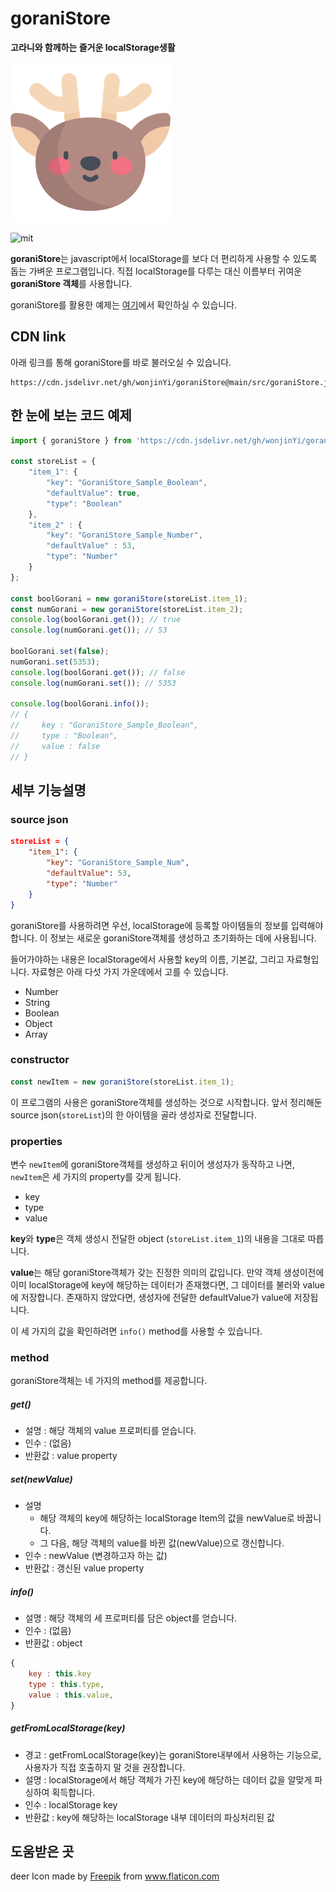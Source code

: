 # goraniStore
**고라니와 함께하는 즐거운 localStorage생활**

![deer](./images/deer.png)

![mit](https://img.shields.io/github/license/wonjinYi/goraniStore)


**goraniStore**는 javascript에서 localStorage를 보다 더 편리하게 사용할 수 있도록 돕는 가벼운 프로그램입니다.
직접 localStorage를 다루는 대신 이름부터 귀여운 **goraniStore 객체**를 사용합니다.

goraniStore를 활용한 예제는 [여기](https://wonjinyi.github.io/goraniStore/sample/sample.html)에서 확인하실 수 있습니다.

## CDN link
아래 링크를 통해 goraniStore를 바로 불러오실 수 있습니다.
```
https://cdn.jsdelivr.net/gh/wonjinYi/goraniStore@main/src/goraniStore.js
```

## 한 눈에 보는 코드 예제
```js
import { goraniStore } from 'https://cdn.jsdelivr.net/gh/wonjinYi/goraniStore@main/src/goraniStore.js';

const storeList = {
    "item_1": {
        "key": "GoraniStore_Sample_Boolean",
        "defaultValue": true,
        "type": "Boolean"
    }, 
    "item_2" : {
        "key": "GoraniStore_Sample_Number",
        "defaultValue" : 53,
        "type": "Number"
    }
};

const boolGorani = new goraniStore(storeList.item_1);
const numGorani = new goraniStore(storeList.item_2);
console.log(boolGorani.get()); // true
console.log(numGorani.get()); // 53

boolGorani.set(false);
numGorani.set(5353);
console.log(boolGorani.get()); // false
console.log(numGorani.set()); // 5353

console.log(boolGorani.info());
// {
//     key : "GoraniStore_Sample_Boolean",
//     type : "Boolean",
//     value : false
// }
```



## 세부 기능설명
### source json
```json
storeList = {
    "item_1": {
        "key": "GoraniStore_Sample_Num",
        "defaultValue": 53,
        "type": "Number"
    }
}
```

goraniStore를 사용하려면 우선, localStorage에 등록할 아이템들의 정보를 입력해야합니다. 
이 정보는 새로운 goraniStore객체를 생성하고 초기화하는 데에 사용됩니다.

들어가야하는 내용은 localStorage에서 사용할 key의 이름, 기본값, 그리고 자료형입니다.
자료형은 아래 다섯 가지 가운데에서 고를 수 있습니다.
* Number
* String
* Boolean
* Object
* Array


### constructor
```js
const newItem = new goraniStore(storeList.item_1);
```
이 프로그램의 사용은 goraniStore객체를 생성하는 것으로 시작합니다.
앞서 정리해둔 source json(``storeList``)의 한 아이템을 골라 생성자로 전달합니다.


### properties

변수 ``newItem``에 goraniStore객체를 생성하고 뒤이어 생성자가 동작하고 나면, ``newItem``은 세 가지의 property를 갖게 됩니다.
* key
* type
* value

**key**와 **type**은 객체 생성시 전달한 object (``storeList.item_1``)의 내용을 그대로 따릅니다. 

**value**는 해당 goraniStore객체가 갖는 진정한 의미의 값입니다. 만약 객체 생성이전에 이미 localStorage에 key에 해당하는 데이터가 존재했다면, 그 데이터를 불러와 value에 저장합니다. 
존재하지 않았다면, 생성자에 전달한 defaultValue가 value에 저장됩니다.

이 세 가지의 값을 확인하려면 ``info()`` method를 사용할 수 있습니다.

### method
goraniStore객체는 네 가지의 method를 제공합니다. 

##### get()
* 설명 : 해당 객체의 value 프로퍼티를 얻습니다.
* 인수 : (없음)
* 반환값 : value property

##### set(newValue)
* 설명
    *  해당 객체의 key에 해당하는 localStorage Item의 값을 newValue로 바꿉니다.
    * 그 다음, 해당 객체의 value를 바뀐 값(newValue)으로 갱신합니다.
* 인수 : newValue (변경하고자 하는 값)
* 반환값 : 갱신된 value property

##### info()
* 설명 : 해당 객체의 세 프로퍼티를 담은 object를 얻습니다.
* 인수 : (없음)
* 반환값 : object
``` js
{
    key : this.key
    type : this.type,
    value : this.value,
}
```

##### getFromLocalStorage(key)
* 경고 : getFromLocalStorage(key)는 goraniStore내부에서 사용하는 기능으로, 사용자가 직접 호출하지 말 것을 권장합니다.
* 설명 : localStorage에서 해당 객체가 가진 key에 해당하는 데이터 값을 알맞게 파싱하여 획득합니다.
* 인수 : localStorage key
* 반환값 : key에 해당하는 localStorage 내부 데이터의 파싱처리된 값

## 도움받은 곳
<div>deer Icon made by <a href="https://www.freepik.com" title="Freepik">Freepik</a> from <a href="https://www.flaticon.com/" title="Flaticon">www.flaticon.com</a></div>
